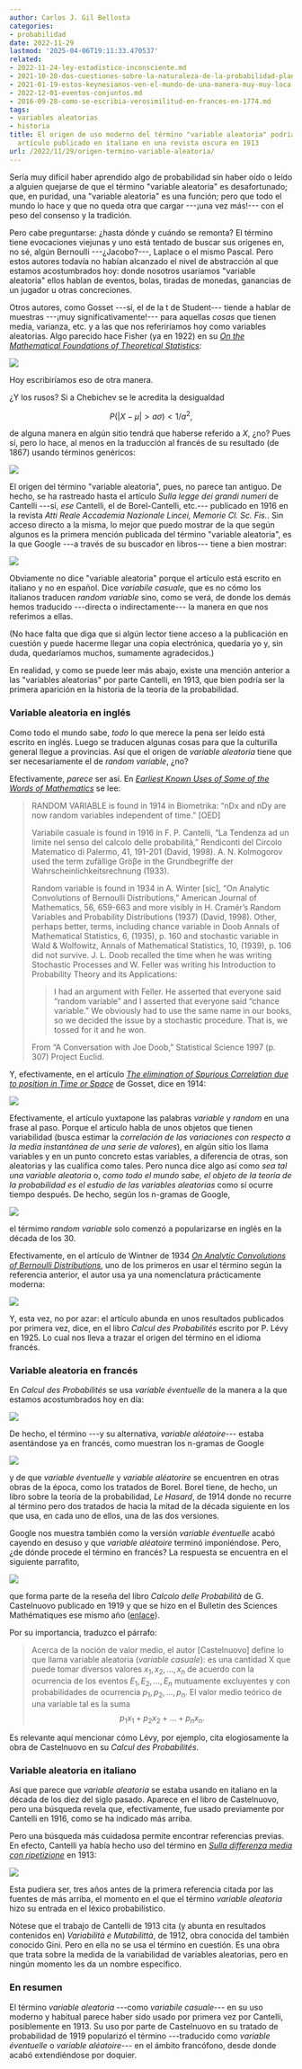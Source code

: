 ```yaml
---
author: Carlos J. Gil Bellosta
categories:
- probabilidad
date: 2022-11-29
lastmod: '2025-04-06T19:11:33.470537'
related:
- 2022-11-24-ley-estadistico-inconsciente.md
- 2021-10-28-dos-cuestiones-sobre-la-naturaleza-de-la-probabilidad-planteadas-por-keynes-en-1921-pero-que-siguen-hoy-igual-de-vigentes.md
- 2021-01-19-estos-keynesianos-ven-el-mundo-de-una-manera-muy-muy-loca.md
- 2022-12-01-eventos-conjuntos.md
- 2016-09-28-como-se-escribia-verosimilitud-en-frances-en-1774.md
tags:
- variables aleatorias
- historia
title: El origen de uso moderno del término "variable aleatoria" podría estar en un
  artículo publicado en italiano en una revista oscura en 1913
url: /2022/11/29/origen-termino-variable-aleatoria/
---
```


Sería muy difícil haber aprendido algo de probabilidad sin haber oído o leído a alguien quejarse de que el término "variable aleatoria" es desafortunado; que, en puridad, una "variable aleatoria" es una función; pero que todo el mundo lo hace y que no queda otra que cargar ---¡una vez más!--- con el peso del consenso y la tradición.

Pero cabe preguntarse: ¿hasta dónde y cuándo se remonta? El término tiene evocaciones viejunas y uno está tentado de buscar sus orígenes en, no sé, algún Bernoulli ---¿Jacobo?---, Laplace o el mismo Pascal. Pero estos autores todavía no habían alcanzado el nivel de abstracción al que estamos acostumbrados hoy: donde nosotros usaríamos "variable aleatoria" ellos hablan de eventos, bolas, tiradas de monedas, ganancias de un jugador u otras concreciones.

Otros autores, como Gosset ---sí, el de la t de Student--- tiende a hablar de muestras ---¡muy significativamente!--- para aquellas _cosas_ que tienen media, varianza, etc. y a las que nos referiríamos hoy como variables aleatorias. Algo parecido hace Fisher (ya en 1922) en su
[_On the Mathematical Foundations of Theoretical Statistics_](http://l.academicdirect.org/Horticulture/GAs/Refs/Fisher_1922_Estimation.pdf):

![](/wp-uploads/2022/11/rvs_fisher_00.png#center)

Hoy escribiríamos eso de otra manera.

¿Y los rusos? Si a Chebichev se le acredita la desigualdad

$$P(|X - \mu| > a \sigma) < 1 / a^2,$$

de alguna manera en algún sitio tendrá que haberse referido a $X$, ¿no? Pues sí, pero lo hace, al menos en la traducción al francés de su resultado (de 1867) usando términos genéricos:

![](/wp-uploads/2022/11/rvs_chebichev.png#center)


El origen del término "variable aleatoria", pues, no parece tan antiguo. De hecho, se ha rastreado hasta el artículo _Sulla legge dei grandi numeri_ de Cantelli ---sí, _ese_ Cantelli, el de Borel-Cantelli, etc.--- publicado en 1916 en la revista _Atti Reale Accademia
Nazionale Lincei, Memorie Cl. Sc. Fis._. Sin acceso directo a la misma, lo mejor que puedo mostrar de la que según algunos es la primera mención publicada del término "variable aleatoria", es la que Google ---a través de su buscador en libros--- tiene a bien mostrar:

![](/wp-uploads/2022/11/rvs_cantelli_1916.png#center)

Obviamente no dice "variable aleatoria" porque el artículo está escrito en italiano y no en español. Dice _variabile casuale_, que es no cómo los italianos traducen _random variable_ sino, como se verá, de donde los demás hemos traducido ---directa o indirectamente--- la manera en que nos referimos a ellas.

(No hace falta que diga que si algún lector tiene acceso a la publicación en cuestión y puede hacerme llegar una copia electrónica, quedaría yo y, sin duda, quedaríamos muchos, sumamente agradecidos.)

En realidad, y como se puede leer más abajo, existe una mención anterior a las "variables aleatorias" por parte Cantelli, en 1913, que bien podría ser la primera aparición en la historia de la teoría de la probabilidad.

### Variable aleatoria en inglés

Como todo el mundo sabe, _todo_ lo que merece la pena ser leído está escrito en inglés. Luego se traducen algunas cosas para que la culturilla general llegue a provincias. Así que el origen de _variable aleatoria_ tiene que ser necesariamente el de _random variable_, ¿no?

Efectivamente, _parece_ ser así. En
[_Earliest Known Uses of Some of the Words of Mathematics_](https://jeff560.tripod.com/r.html)
se lee:

> RANDOM VARIABLE is found in 1914 in Biometrika: “nDx and nDy are now random variables independent of time.” [OED]
>
> Variabile casuale is found in 1916 in F. P. Cantelli, “La Tendenza ad un limite nel senso del calcolo delle probabilità,” Rendiconti del Circolo Matematico di Palermo, 41, 191-201 (David, 1998). A. N. Kolmogorov used the term zufällige Gröβe in the Grundbegriffe der Wahrscheinlichkeitsrechnung (1933).
>
> Random variable is found in 1934 in A. Winter [sic], “On Analytic Convolutions of Bernoulli Distributions,” American Journal of Mathematics, 56, 659-663 and more visibly in H. Cramér’s Random Variables and Probability Distributions (1937) (David, 1998). Other, perhaps better, terms, including chance variable in Doob Annals of Mathematical Statistics, 6, (1935), p. 160 and stochastic variable in Wald & Wolfowitz, Annals of Mathematical Statistics, 10, (1939), p. 106 did not survive. J. L. Doob recalled the time when he was writing Stochastic Processes and W. Feller was writing his Introduction to Probability Theory and its Applications:
>
>> I had an argument with Feller. He asserted that everyone said “random variable” and I asserted that everyone said “chance variable.” We obviously had to use the same name in our books, so we decided the issue by a stochastic procedure. That is, we tossed for it and he won.
>
> From “A Conversation with Joe Doob,” Statistical Science 1997 (p. 307) Project Euclid.

Y, efectivamente, en el artículo
[_The elimination of Spurious Correlation due to position in Time or Space_](https://www.biodiversitylibrary.org/item/181863#page/215/mode/1up)
de Gosset, dice en 1914:

![](/wp-uploads/2022/11/rvs_gosset.png#center)

Efectivamente, el artículo yuxtapone las palabras _variable_ y _random_ en una frase al paso. Porque el artículo habla de unos objetos que tienen variabilidad (busca estimar la _correlación de las variaciones con respecto a la media instantánea de una serie de valores_), en algún sitio los llama variables y en un punto concreto estas variables, a diferencia de otras, son aleatorias y las cualifica como tales. Pero nunca dice algo así como _sea tal una variable aleatoria_ o, _como todo el mundo sabe, el objeto de la teoría de la probabilidad es el estudio de las variables aleatorias_ como sí ocurre tiempo después. De hecho, según los n-gramas de Google,

![](/wp-uploads/2022/11/rvs_ngrams_english.png#center)

el térmimo _random variable_ solo comenzó a popularizarse en inglés en la década de los 30.

Efectivamente, en el artículo de Wintner de 1934
[_On Analytic Convolutions of Bernoulli Distributions_](https://www.jstor.org/stable/2370961),
uno de los primeros en usar el término según la referencia anterior, el autor usa ya una nomenclatura prácticamente moderna:

![](/wp-uploads/2022/11/rvs_wintner.png#center)

Y, esta vez, no por azar: el artículo abunda en unos resultados publicados por primera vez, dice, en el libro _Calcul des Probabilités_ escrito por P. Lévy en 1925. Lo cual nos lleva a trazar el origen del término en el idioma francés.

### Variable aleatoria en francés

En _Calcul des Probabilités_ se usa _variable éventuelle_ de la manera a la que estamos acostumbrados hoy en día:

![](/wp-uploads/2022/11/rvs_levy.png#center)

De hecho, el término ---y su alternativa, _variable aléatoire_--- estaba asentándose ya en francés, como muestran los n-gramas de Google

![](/wp-uploads/2022/11/rvs_ngrams_french.png#center)

y de que _variable éventuelle_ y _variable aléatorire_ se encuentren en otras obras de la época, como los tratados de Borel. Borel tiene, de hecho, un libro sobre la teoría de la probabilidad, _Le Hasard_, de 1914 donde no recurre al término pero dos tratados de hacia la mitad de la década siguiente en los que usa, en cada uno de ellos, una de las dos versiones.

Google nos muestra también como la versión _variable éventuelle_ acabó cayendo en desuso y que _variable aléatoire_ terminó imponiéndose. Pero, ¿de dónde procede el término en francés? La respuesta se encuentra en el siguiente parrafito,

![](/wp-uploads/2022/11/rvs_bulletin_1919.png#center)

que forma parte de la reseña del libro _Calcolo delle Probabilità_ de G. Castelnuovo publicado en 1919 y que se hizo en el Bulletin des Sciences Mathématiques ese mismo año ([enlace](https://ia802609.us.archive.org/10/items/s2bulletindessci43fran/s2bulletindessci43fran_bw.pdf)).

Por su importancia, traduzco el párrafo:

> Acerca de la noción de valor medio, el autor [Castelnuovo] define lo que llama variable aleatoria (_variable casuale_): es una cantidad X que puede tomar diversos valores $x_1, x_2, \dots, x_n$ de acuerdo con la ocurrencia de los eventos $E_1, E_2, \dots, E_n$ mutuamente excluyentes y con probabilidades de ocurrencia $p_1, p_2, \dots, p_n$.
> El valor medio teórico de una variable tal es la suma
> $$p_1 x_1 + p_2 x_2 + \dots + p_n x_n.$$

Es relevante aquí mencionar cómo Lévy, por ejemplo, cita elogiosamente la obra de Castelnuovo en su _Calcul des Probabilités_.

### Variable aleatoria en italiano

Así que parece que _variable aleatoria_ se estaba usando en italiano en la década de los diez del siglo pasado. Aparece en el libro de Castelnuovo, pero una búsqueda revela que, efectivamente, fue usado previamente por Cantelli en 1916, como se ha indicado más arriba.

Pero una búsqueda más cuidadosa permite encontrar referencias previas. En efecto, Cantelli ya había hecho uso del término en
[_Sulla differenza media con ripetizione_](https://www.jstor.org/stable/23223974)
en 1913:

![](/wp-uploads/2022/11/rvs_cantelli_1913.png#center)

Esta pudiera ser, tres años antes de la primera referencia citada por las fuentes de más arriba, el momento en el que el término _variable aleatoria_ hizo su entrada en el léxico probabilístico.

Nótese que el trabajo de Cantelli de 1913 cita (y abunta en resultados contenidos en) _Variabilità e Mutabilittà_, de 1912, obra conocida del también conocido Gini. Pero en ella no se usa el término en cuestión. Es una obra que trata sobre la medida de la variabilidad de variables aleatorias, pero en ningún momento les da un nombre específico.

### En resumen

El término _variable aleatoria_ ---como _variabile casuale_--- en su uso moderno y habitual parece haber sido usado por primera vez por Cantelli, posiblemente en 1913. Su uso por parte de Castelnuovo en su tratado de probabilidad de 1919 popularizó el término ---traducido como _variable éventuelle_ o _variable aléatoire_--- en el ámbito francófono, desde donde acabó extendiéndose por doquier.